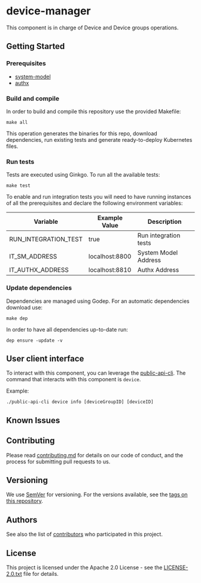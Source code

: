 # device-manager

This component is in charge of Device and Device groups operations.

## Getting Started

### Prerequisites

* [system-model](https://github.com/nalej/system-model)
* [authx](https://github.com/nalej/authx)

### Build and compile

In order to build and compile this repository use the provided Makefile:

```shell script
make all
```

This operation generates the binaries for this repo, download dependencies,
run existing tests and generate ready-to-deploy Kubernetes files.

### Run tests

Tests are executed using Ginkgo. To run all the available tests:

```shell script
make test
```

To enable and run integration tests you will need to have running instances of all the prerequisites
and declare the following environment variables:

| Variable              | Example Value  | Description           |
| --------------------- | -------------- |---------------------- |
| RUN_INTEGRATION_TEST  | true           | Run integration tests |
| IT_SM_ADDRESS         | localhost:8800 | System Model Address  |
| IT_AUTHX_ADDRESS      | localhost:8810 | Authx Address         |

### Update dependencies

Dependencies are managed using Godep. For an automatic dependencies download use:

```shell script
make dep
```

In order to have all dependencies up-to-date run:

```shell script
dep ensure -update -v
```

## User client interface

To interact with this component, you can leverage the [public-api-cli](https://github.com/nalej/public-api).
The command that interacts with this component is `device`.

Example:
```shell script
./public-api-cli device info [deviceGroupID] [deviceID]
```

## Known Issues

## Contributing

Please read [contributing.md](contributing.md) for details on our code of conduct, and the process for submitting pull requests to us.


## Versioning

We use [SemVer](http://semver.org/) for versioning. For the versions available, see the [tags on this repository](https://github.com/nalej/device-manager/tags). 

## Authors

See also the list of [contributors](https://github.com/nalej/device-manager/contributors) who participated in this project.

## License
This project is licensed under the Apache 2.0 License - see the [LICENSE-2.0.txt](LICENSE-2.0.txt) file for details.